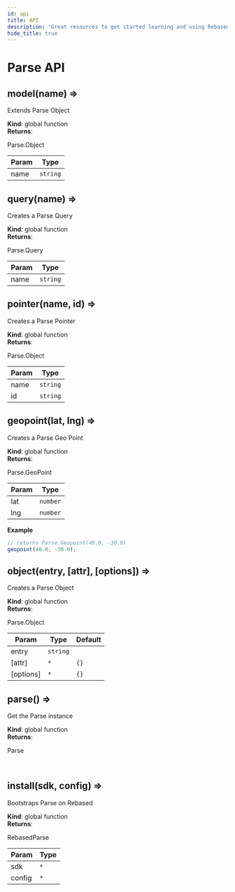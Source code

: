 ```yaml
---
id: api
title: API
description: 'Great resources to get started learning and using Rebased with Parse Server'
hide_title: true
---
```


# Parse API

<a name="model"></a>

## model(name) ⇒

<p>Extends Parse Object</p>

**Kind**: global function  
**Returns**: <p>Parse.Object</p>

| Param | Type                |
| ----- | ------------------- |
| name  | <code>string</code> |

<a name="query"></a>

## query(name) ⇒

<p>Creates a Parse Query</p>

**Kind**: global function  
**Returns**: <p>Parse.Query</p>

| Param | Type                |
| ----- | ------------------- |
| name  | <code>string</code> |

<a name="pointer"></a>

## pointer(name, id) ⇒

<p>Creates a Parse Pointer</p>

**Kind**: global function  
**Returns**: <p>Parse.Object</p>

| Param | Type                |
| ----- | ------------------- |
| name  | <code>string</code> |
| id    | <code>string</code> |

<a name="geopoint"></a>

## geopoint(lat, lng) ⇒

<p>Creates a Parse Geo Point</p>

**Kind**: global function  
**Returns**: <p>Parse.GeoPoint</p>

| Param | Type                |
| ----- | ------------------- |
| lat   | <code>number</code> |
| lng   | <code>number</code> |

**Example**

```js
// returns Parse.Geopoint(40.0, -30.0)
geopoint(40.0, -30.0);
```

<a name="object"></a>

## object(entry, [attr], [options]) ⇒

<p>Creates a Parse Object</p>

**Kind**: global function  
**Returns**: <p>Parse.Object</p>

| Param     | Type                | Default         |
| --------- | ------------------- | --------------- |
| entry     | <code>string</code> |                 |
| [attr]    | <code>\*</code>     | <code>{}</code> |
| [options] | <code>\*</code>     | <code>{}</code> |

<a name="parse"></a>

## parse() ⇒

<p>Get the Parse instance</p>

**Kind**: global function  
**Returns**: <p>Parse</p>  
<a name="install"></a>

## install(sdk, config) ⇒

<p>Bootstraps Parse on Rebased</p>

**Kind**: global function  
**Returns**: <p>RebasedParse</p>

| Param  | Type            |
| ------ | --------------- |
| sdk    | <code>\*</code> |
| config | <code>\*</code> |
